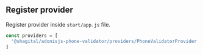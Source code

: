 ## Register provider
Register provider inside `start/app.js` file.

```js
const providers = [
  '@shagital/adonisjs-phone-validator/providers/PhoneValidatorProvider'
]
